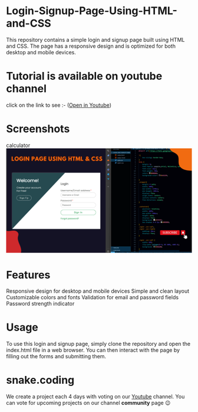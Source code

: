 # Login-Signup-Page-Using-HTML-and-CSS
This repository contains a simple login and signup page built using HTML and CSS. The page has a responsive design and is optimized for both desktop and mobile devices.

# Tutorial is available on youtube channel 
click on the link to see :- ([Open in Youtube](https://youtu.be/ElzR7EFKgxU))

# Screenshots

calculator
![screenshot](Screenshot.png)



# Features

Responsive design for desktop and mobile devices
Simple and clean layout
Customizable colors and fonts
Validation for email and password fields
Password strength indicator

# Usage

To use this login and signup page, simply clone the repository and open the index.html file in a web browser. You can then interact with the page by filling out the forms and submitting them.


# snake.coding
We create a project each 4 days with voting on our <a href="https://youtube.com/@snakecoding_12" target="_blank">Youtube</a> channel.
You can vote for upcoming projects on our channel **community** page :wink:

